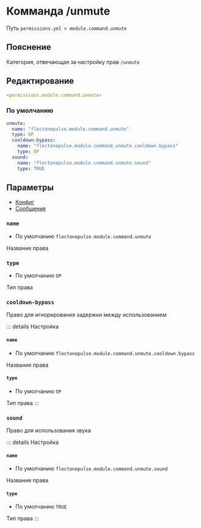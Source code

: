 # Комманда /unmute
Путь `permissions.yml > module.command.unmute`

## Пояснение
Категория, отвечающая за настройку прав `/unmute`

## Редактирование
```yaml
<permissions.module.command.unmute>
```

### По умолчанию
```yaml
unmute:
  name: "flectonepulse.module.command.unmute"
  type: OP
  cooldown-bypass:
    name: "flectonepulse.module.command.unmute.cooldown.bypass"
    type: OP
  sound:
    name: "flectonepulse.module.command.unmute.sound"
    type: TRUE
```

## Параметры

- [Конфиг](/en/config/module/command/unmute/)
- [Сообщения](/en/messages/ru_ru/module/command/unmute/)

### `name`
- По умолчанию `flectonepulse.module.command.unmute`

Название права

### `type`
- По умолчанию `OP`

Тип права

### `cooldown-bypass`

Право для игнорирования задержки между использованием

::: details Настройка
#### `name`
- По умолчанию `flectonepulse.module.command.unmute.cooldown.bypass`

Название права

#### `type`
- По умолчанию `OP`

Тип права
:::

### `sound`

Право для использования звука

::: details Настройка
#### `name`
- По умолчанию `flectonepulse.module.command.unmute.sound`

Название права

#### `type`
- По умолчанию `TRUE`

Тип права
:::

<!--@include: @/en/parts/permission.md-->

